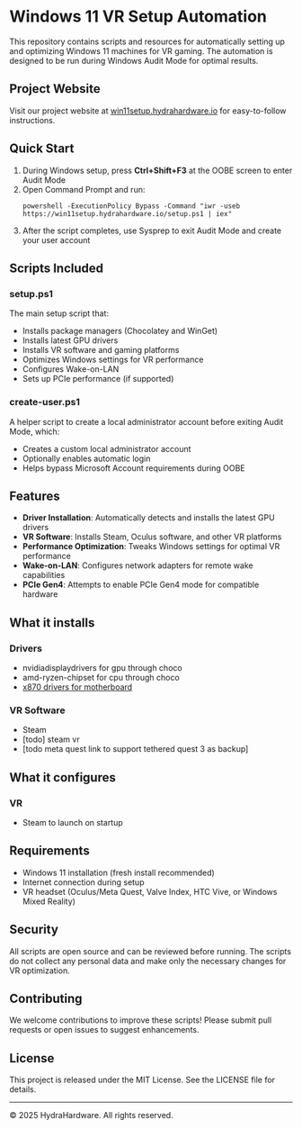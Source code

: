# Windows 11 VR Setup Automation

This repository contains scripts and resources for automatically setting up and optimizing Windows 11 machines for VR gaming. The automation is designed to be run during Windows Audit Mode for optimal results.

## Project Website

Visit our project website at [win11setup.hydrahardware.io](https://win11setup.hydrahardware.io) for easy-to-follow instructions.

## Quick Start

1. During Windows setup, press **Ctrl+Shift+F3** at the OOBE screen to enter Audit Mode
2. Open Command Prompt and run:
   ```
   powershell -ExecutionPolicy Bypass -Command "iwr -useb https://win11setup.hydrahardware.io/setup.ps1 | iex"
   ```
3. After the script completes, use Sysprep to exit Audit Mode and create your user account

## Scripts Included

### setup.ps1

The main setup script that:
- Installs package managers (Chocolatey and WinGet)
- Installs latest GPU drivers
- Installs VR software and gaming platforms
- Optimizes Windows settings for VR performance
- Configures Wake-on-LAN
- Sets up PCIe performance (if supported)

### create-user.ps1

A helper script to create a local administrator account before exiting Audit Mode, which:
- Creates a custom local administrator account
- Optionally enables automatic login
- Helps bypass Microsoft Account requirements during OOBE

## Features

- **Driver Installation**: Automatically detects and installs the latest GPU drivers
- **VR Software**: Installs Steam, Oculus software, and other VR platforms
- **Performance Optimization**: Tweaks Windows settings for optimal VR performance
- **Wake-on-LAN**: Configures network adapters for remote wake capabilities
- **PCIe Gen4**: Attempts to enable PCIe Gen4 mode for compatible hardware

## What it installs

### Drivers
- nvidiadisplaydrivers for gpu through choco
- amd-ryzen-chipset for cpu through choco
- [x870 drivers for motherboard](https://rog.asus.com/motherboards/rog-strix/rog-strix-x870-f-gaming-wifi/helpdesk_download/)

### VR Software
- Steam
- [todo] steam vr
- [todo meta quest link to support tethered quest 3 as backup]

## What it configures

### VR 
- Steam to launch on startup 

## Requirements

- Windows 11 installation (fresh install recommended)
- Internet connection during setup
- VR headset (Oculus/Meta Quest, Valve Index, HTC Vive, or Windows Mixed Reality)

## Security

All scripts are open source and can be reviewed before running. The scripts do not collect any personal data and make only the necessary changes for VR optimization.

## Contributing

We welcome contributions to improve these scripts! Please submit pull requests or open issues to suggest enhancements.

## License

This project is released under the MIT License. See the LICENSE file for details.

---

© 2025 HydraHardware. All rights reserved.
